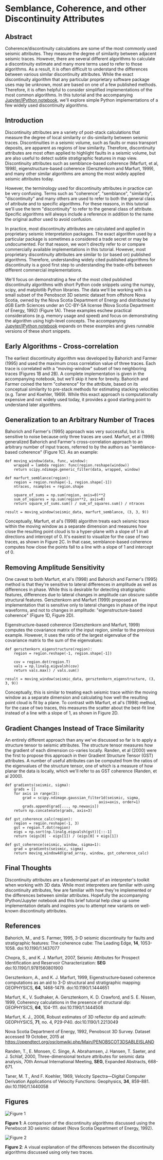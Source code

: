 Semblance, Coherence, and other Discontinuity Attributes
========================================================

Abstract
--------

Coherence/discontinuity calculations are some of the most commonly used
seismic attributes.  They measure the degree of similarity between adjacent
seismic traces. However, there are several different algorithms to calculate
a discontinuity estimate and many more terms used to refer to those algorithms.
As a result, it is often difficult to understand the differences between
various similar discontinuity attributes.  While the exact discontinuity
algorithm that any particular proprietary software package uses may be unknown,
most are based on one of a few published methods.  Therefore, it is often
helpful to consider simplified implementations of the most common  algorithms.
In this tutorial and the accompanying [Jupyter/IPython
notebook](https://github.com/seg/tutorials), we'll explore simple Python
implementations of a few widely used discontinuity algorithms.

Introduction
------------

Discontinuity attributes are a variety of post-stack calculations that measure
the degree of local similarity or dis-similarity between seismic traces.
Discontinuities in a seismic volume, such as faults or mass transport deposits,
are apparent as regions of low similarity.  Therefore, discontinuity
attributes are most often applied to highlight faults in a seismic volume,
but are also useful to detect subtle stratigraphic features in map view.
Discontinuity attributes such as semblance-based coherence (Marfurt, et al, 1998),
eigenstructure-based coherence (Gersztenkorn and Marfurt, 1999), and many other
similar algorithms are among the most widely applied seismic attributes today.

However, the terminology used for discontinuity attributes in practice can be
very confusing.  Terms such as "coherence", "semblance", "similarity",
"discontinuity" and many others are used to refer to both the general class
of attribute and to specific algorithms.  For these
reasons, in this tutorial we'll use the term "discontinuity" to refer to the
general class of attribute. Specific algorithms will always include a reference
in addition to the name the original author used to avoid confusion.

In practice, most discontinuity attributes are calculated and applied in
proprietary seismic interpretation packages.  The exact algorithm used by a
particular package is sometimes a considered a trade secret or may be
undocumented.  For that reason, we won't directly refer to or compare
commercially available implementations in this tutorial. However, most
proprietary discontinuity attributes are similar to (or based on) published
algorithms.  Therefore, understanding widely cited published algorithms for
discontinuity is a good first step to understanding the trade-offs between
different commercial implementations.

We'll focus on demonstrating a few of the most cited published discontinuity
algorithms with short Python code snippets using the numpy, scipy, and
matplotlib Python libraries.  The data we'll be working with is a small subset
of the Penobscot 3D seismic dataset from offshore Nova Scotia, owned by the
Nova Scotia Department of Energy and distributed by dGB Earth Sciences under an
CC-BY-SA license (Nova Scotia Department of Energy, 1992) (Figure 1A). These
examples eschew practical considerations (e.g. memory usage and speed) and
focus on demonstrating the algorithm using high-level concepts.  The
accompanying [Jupyter/IPython notebook](https://github.com/seg/tutorials)
expands on these examples and gives runnable versions of these short snippets.

Early Algorithms - Cross-correlation
----------------
The earliest discontinuity algorithm was developed by Bahorich and Farmer
(1995) and used the maximum cross correlation value of three traces.  Each
trace is correlated with a "moving-window" subset of two neighboring traces
(Figures 1B and 2B). A complete implementation is given in the accompanying
notebook, but we'll skip it here for brevity. Bahorich and Farmer coined the
term "coherence" for the attribute, based on its conceptual similarity to
pre-stack methods for estimating stacking velocities (e.g. Taner and Koehler,
1969).  While this exact approach is computationally expensive and not widely
used today, it provides a good starting point to understand later algorithms.

Generalization to an Arbitrary Number of Traces
-----------------------------------------------
Bahorich and Farmer's (1995) approach was very successful, but it is
sensitive to noise because only three traces are used. Marfurt, et al (1998)
generalized Bahorich and Farmer's cross-correlation approach to an arbitrary
number of input traces, referred to by the authors as "semblance-based
coherence" (Figure 1C). As an example:

```
def moving_window(data, func, window):
    wrapped = lambda region: func(region.reshape(window))
    return scipy.ndimage.generic_filter(data, wrapped, window)

def marfurt_semblance(region):
    region = region.reshape(-1, region.shape[-1])
    ntraces, nsamples = region.shape

    square_of_sums = np.sum(region, axis=0)**2
    sum_of_squares = np.sum(region**2, axis=0)
    return square_of_sums.sum() / sum_of_squares.sum() / ntraces

result = moving_window(seismic_data, marfurt_semblance, (3, 3, 9))
```

Conceptually, Marfurt, et al's (1998) algorithm treats each seismic trace
within the moving window as a separate dimension and measures how close the
resulting point cloud is to a hyper-plane with a slope of 1 in all directions
and intercept of 0.  It's easiest to visualize for the case of two traces, as
shown in Figure 2C.  In that case, semblance-based coherence computes how close
the points fall to a line with a slope of 1 and intercept of 0.

Removing Amplitude Sensitivity
------------------------------

One caveat to both Marfurt, et al's (1998) and Bahorich and Farmer's (1995)
method is that they're sensitive to lateral differences in amplitude as well as
differences in phase.  While this is desirable for detecting stratigraphic
features, differences due to lateral changes in amplitude can obscure subtle
structural features.  Gersztenkorn and Marfurt (1999) proposed an
implementation that is sensitive only to lateral changes in phase of the input
waveforms, and not to changes in amplitude: "eigenstructure-based coherence" (Figure 1D, Figure 2D).

Eigenstructure-based coherence (Gersztenkorn and Marfurt, 1999) computes the
covariance matrix of the input region, similar to the previous example.
However, it uses the ratio of the largest eigenvalue of the covariance matrix
to the sum of the eigenvalues:

```
def gersztenkorn_eigenstructure(region):
    region = region.reshape(-1, region.shape[-1])

    cov = region.dot(region.T)
    vals = np.linalg.eigvalsh(cov)
    return vals.max() / vals.sum()

result = moving_window(seismic_data, gersztenkorn_eigenstructure, (3, 3, 9))
```

Conceptually, this is similar to treating each seismic trace within the moving
window as a separate dimension and calculating how well the resulting point
cloud is fit by a plane.  To contrast with Marfurt, et al's (1998)
method, for the case of two traces, this measures the scatter about the
best-fit line instead of a line with a slope of 1, as shown in Figure 2D.

Gradient Changes Instead of Trace Similarity
--------------------------------------------

An entirely different approach than any we've discussed so far is to apply a
structure tensor to seismic attributes. The structure tensor measures how the
gradient of each dimension co-varies locally. Randen, et al (2000) were the
first to propose this approach in their Gradient Structure Tensor (GST)
attributes.  A number of useful attributes can be computed from the ratios of
the eigenvalues of the structure tensor, one of which is a measure of how
planar the data is locally, which we'll refer to as GST coherence (Randen, et
al 2000).

```
def gradients(seismic, sigma):
    grads = []
    for axis in range(3):
        grad = scipy.ndimage.gaussian_filter1d(seismic, sigma, 
	                                       axis=axis, order=1)
        grads.append(grad[..., np.newaxis])
    return np.concatenate(grads, axis=3)

def gst_coherence_calc(region):
    region = region.reshape(-1, 3)
    gst = region.T.dot(region)
    eigs = np.sort(np.linalg.eigvalsh(gst))[::-1]
    return (eigs[0] - eigs[1]) / (eigs[0] + eigs[1])

def gst_coherence(seismic, window, sigma=1):
    grad = gradients(seismic, sigma)
    return moving_window4d(grad_array, window, gst_coherence_calc)
```

Final Thoughts
--------------

Discontinuity attributes are a fundemental part of an interpreter's toolkit
when working with 3D data.  While most interpreters are familiar with using
discontinuity attributes, few are familiar with how they're implemented or the
differences between similar attributes. Hopefully the accompanying
IPython/Jupyter notebook and this brief tutorial help clear up some
implementation details and inspires you to attempt new variants on well-known
discontinuity attributes.

References
----------

Bahorich, M., and S. Farmer, 1995, 3-D seismic discontinuity for faults and stratigraphic features: The coherence cube: The Leading Edge, **14**, 1053-1058.
doi:10.1190/1.1437077 

Chopra, S., and K. J. Marfurt, 2007, Seismic Attributes for Prospect Identification and Reservoir Characterization: **SEG**
doi:10.1190/1.9781560801900

Gersztenkorn, A., and K. J. Marfurt, 1999, Eigenstructure‐based coherence computations as an aid to 3-D structural and stratigraphic mapping: GEOPHYSICS, **64**, 1468-1479.
doi:10.1190/1.1444651 

Marfurt, K., V. Sudhaker, A. Gersztenkorn, K. D. Crawford, and S. E. Nissen, 1999, Coherency calculations in the presence of structural dip: GEOPHYSICS, **64**, 104-111.
doi:10.1190/1.1444508

Marfurt, K. J., 2006, Robust estimates of 3D reflector dip and azimuth: GEOPHYSICS, **71**, no. 4, P29-P40.
doi:10.1190/1.2213049

Nova Scotia Department of Energy, 1992, Penobscot 3D Survey. Dataset accessed 19 October, 2015 at
https://opendtect.org/osr/pmwiki.php/Main/PENOBSCOT3DSABLEISLAND

Randen, T., E. Monsen, C. Singe, A. Abrahamsen, J. Hansen, T. Saeter, and J. Schlaf, 2000, Three-dimensional texture attributes for seismic data analysis, 70th Annual International Meeting, **SEG**, Expanded Abstracts, 668-671.

Taner, M. T., And F. Koehler, 1969, Velocity Spectra—Digital Computer Derivation Applications of Velocity Functions: Geophysics, **34**, 859-881.
doi:10.1190/1.1440058 

Figures
-------

![Figure 1](images/figure_1.png)

**Figure 1**: A comparison of the discontinuity algorithms discussed using the Penebscot 3D seismic dataset (Nova Scotia Department of Energy, 1992).


![Figure 2](images/figure_2.png)

**Figure 2**: A visual explanation of the differences between the discontinuity algorithms discussed using only two traces.

